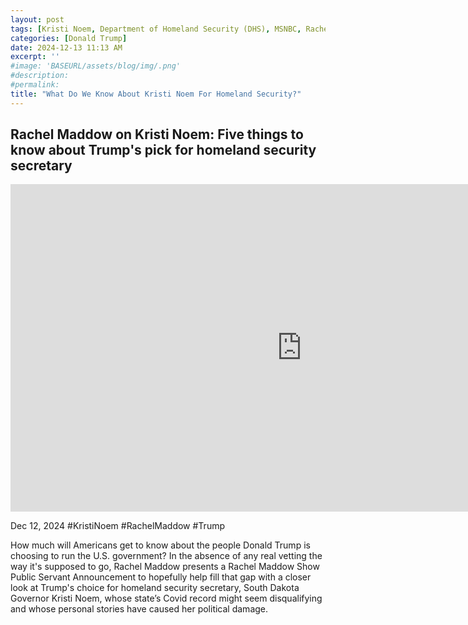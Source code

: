 ```yaml
---
layout: post
tags: [Kristi Noem, Department of Homeland Security (DHS), MSNBC, Rachel Maddow, politics]
categories: [Donald Trump]
date: 2024-12-13 11:13 AM
excerpt: ''
#image: 'BASEURL/assets/blog/img/.png'
#description:
#permalink:
title: "What Do We Know About Kristi Noem For Homeland Security?"
---
```



## Rachel Maddow on Kristi Noem: Five things to know about Trump's pick for homeland security secretary

<iframe width="932" height="524" src="https://www.youtube.com/embed/sedx7rkSOMc" title="Rachel Maddow on Kristi Noem: Five things to know about Trump&#39;s pick for homeland security secretary" frameborder="0" allow="accelerometer; autoplay; clipboard-write; encrypted-media; gyroscope; picture-in-picture; web-share" referrerpolicy="strict-origin-when-cross-origin" allowfullscreen></iframe>

Dec 12, 2024  #KristiNoem #RachelMaddow #Trump

How much will Americans get to know about the people Donald Trump is choosing to run the U.S. government? In the absence of any real vetting the way it's supposed to go, Rachel Maddow presents a Rachel Maddow Show Public Servant Announcement to hopefully help fill that gap with a closer look at Trump's choice for homeland security secretary, South Dakota Governor Kristi Noem, whose state’s Covid record might seem disqualifying and whose personal stories have caused her political damage.

